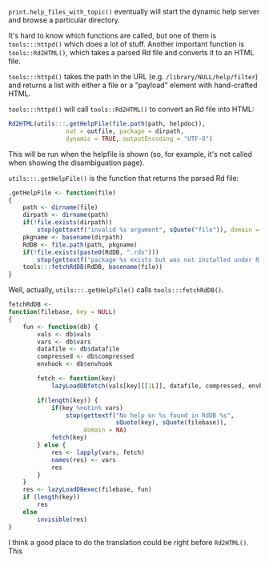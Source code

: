 `print.help_files_with_topic()`  eventually will start the dynamic help server and browse a particular directory. 

It's hard to know which functions are called, but one of them is `tools:::httpd()` which does a lot of stuff. Another important function is `tools::Rd2HTML()`, which takes a parsed Rd file and converts it to an HTML file. 

`tools:::httpd()` takes the path in the URL (e.g. `/library/NULL/help/filter`) and returns a list with either a file or a "payload" element with hand-crafted HTML. 

`tools:::httpd()` will call `tools::Rd2HTML()` to convert an Rd file into HTML: 

```r
Rd2HTML(utils:::.getHelpFile(file.path(path, helpdoc)),
                out = outfile, package = dirpath,
                dynamic = TRUE, outputEncoding = "UTF-8")
```

This will be run when the helpfile is shown (so, for example, it's not called when showing the disambiguation page). 

`utils:::.getHelpFile()` is the function that returns the parsed Rd file: 

```r
.getHelpFile <- function(file)
{
    path <- dirname(file)
    dirpath <- dirname(path)
    if(!file.exists(dirpath))
        stop(gettextf("invalid %s argument", sQuote("file")), domain = NA)
    pkgname <- basename(dirpath)
    RdDB <- file.path(path, pkgname)
    if(!file.exists(paste0(RdDB, ".rdx")))
        stop(gettextf("package %s exists but was not installed under R >= 2.10.0 so help cannot be accessed", sQuote(pkgname)), domain = NA)
    tools:::fetchRdDB(RdDB, basename(file))
}
```

Well, actually, `utils:::.getHelpFile()` calls  `tools:::fetchRdDB()`. 

```r
fetchRdDB <-
function(filebase, key = NULL)
{
    fun <- function(db) {
        vals <- db$vals
        vars <- db$vars
        datafile <- db$datafile
        compressed <- db$compressed
        envhook <- db$envhook

        fetch <- function(key)
            lazyLoadDBfetch(vals[key][[1L]], datafile, compressed, envhook)

        if(length(key)) {
            if(key %notin% vars)
                stop(gettextf("No help on %s found in RdDB %s",
                              sQuote(key), sQuote(filebase)),
                     domain = NA)
            fetch(key)
        } else {
            res <- lapply(vars, fetch)
            names(res) <- vars
            res
        }
    }
    res <- lazyLoadDBexec(filebase, fun)
    if (length(key))
        res
    else
        invisible(res)
}
```

I think a good place to do the translation could be right before `Rd2HTML()`. This 